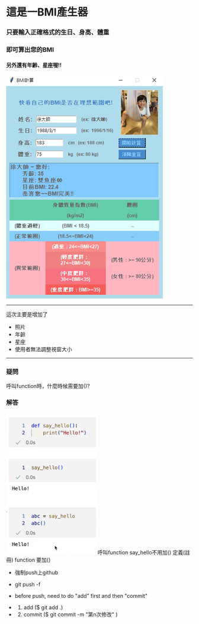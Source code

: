 # 這是一BMI產生器
### 只要輸入正確格式的生日、身高、體重
### 即可算出您的BMI

#### 另外還有年齡、星座喔!!

![Alt text](bmi_0330.png)


---
這次主要是增加了
- 照片
- 年齡
- 星座
- 使用者無法調整視窗大小
---

### 疑問
呼叫function時，什麼時候需要加()?
### 解答
![Alt text](def.png)
呼叫function say_hello不用加()
定義(註冊) function 要加()

- 強制push上github
- git push -f

- before push, need to do "add" first and then "commit"
- 1. add ($ git add .)
- 2. commit ($ git commit -m "第n次修改" )

